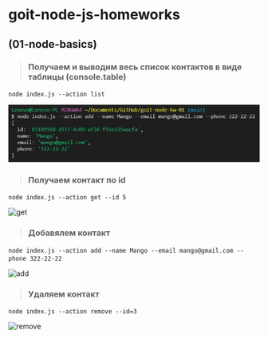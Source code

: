 # goit-node-js-homeworks
## (01-node-basics)
> ### Получаем и выводим весь список контактов в виде таблицы (console.table)
```
node index.js --action list
```

<a href="https://monosnap.com/file/CFVFgCBXPHDHt9nGJV0CSRfAfabIB6" rel="noopener noreferrer" target="_blank"><img src="./img/add.jpg"/></a>
> ### Получаем контакт по id
```
node index.js --action get --id 5
```
![get](https://monosnap.com/file/L9sgv3E9kRLhc0HrHgm28SbMbXYZfb)
<a href="https://monosnap.com/file/L9sgv3E9kRLhc0HrHgm28SbMbXYZfb" rel="noopener noreferrer" target="_blank"></a>


> ### Добавялем контакт
```
node index.js --action add --name Mango --email mango@gmail.com --phone 322-22-22
```
![add](https://monosnap.com/file/BUyce11tKEtjS5d7XITZ6Qu2kgi0Oy)
<a href="https://monosnap.com/file/BUyce11tKEtjS5d7XITZ6Qu2kgi0Oy" rel="noopener noreferrer" target="_blank"></a>


> ### Удаляем контакт
```
node index.js --action remove --id=3
```
![remove](https://monosnap.com/file/D2VCBK8cGYMb5XyyMPPI4dtcqrhaxm)
<a href="https://monosnap.com/file/D2VCBK8cGYMb5XyyMPPI4dtcqrhaxm" rel="noopener noreferrer" target="_blank"></a>

